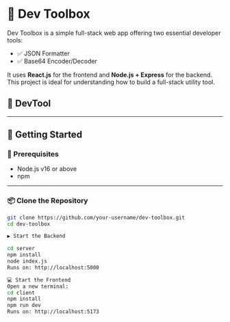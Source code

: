 # 🧰 Dev Toolbox

Dev Toolbox is a simple full-stack web app offering two essential developer tools:

- ✅ JSON Formatter
- ✅ Base64 Encoder/Decoder

It uses **React.js** for the frontend and **Node.js + Express** for the backend. This project is ideal for understanding how to build a full-stack utility tool.


## 📁 DevTool


---

## 🚀 Getting Started

### 🧱 Prerequisites
- Node.js v16 or above
- npm

---

### 📦 Clone the Repository

```bash
git clone https://github.com/your-username/dev-toolbox.git
cd dev-toolbox

▶️ Start the Backend

cd server
npm install
node index.js
Runs on: http://localhost:5000

💻 Start the Frontend
Open a new terminal:
cd client
npm install
npm run dev
Runs on: http://localhost:5173
